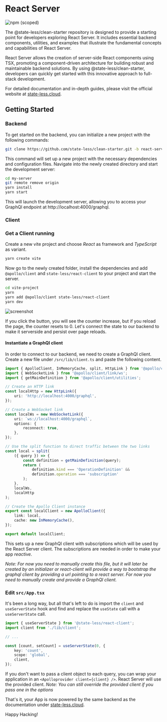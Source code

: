 # React Server

![npm (scoped)](https://img.shields.io/npm/v/@state-less/react-server)

The @state-less/clean-starter repository is designed to provide a starting point for developers exploring React Server. It includes essential backend components, utilities, and examples that illustrate the fundamental concepts and capabilities of React Server.

React Server allows the creation of server-side React components using TSX, promoting a component-driven architecture for building robust and maintainable backend solutions. By using @state-less/clean-starter, developers can quickly get started with this innovative approach to full-stack development.

For detailed documentation and in-depth guides, please visit the official website at [state-less.cloud](https://state-less.cloud).

## Getting Started

### Backend

To get started on the backend, you can initialize a new project with the following commands:

```bash
git clone https://github.com/state-less/clean-starter.git -b react-server my-server
```

This command will set up a new project with the necessary dependencies and configuration files. Navigate into the newly created directory and start the development server:

```bash
cd my-server
git remote remove origin
yarn install
yarn start
```

This will launch the development server, allowing you to access your GraphQl endpoint at http://localhost:4000/graphql.

### Client

### Get a Client running

Create a new vite project and choose _React_ as framework and _TypeScript_ as variant.

```bash
yarn create vite
```

Now go to the newly created folder, install the dependencies and add `@apollo/client` and `state-less/react-client` to your project and start the server.

```bash
cd vite-project
yarn
yarn add @apollo/client state-less/react-client
yarn dev
```

![screenshot](https://raw.githubusercontent.com/state-less/react-server-docs-md/master/images/screenshot.jpg)

If you click the button, you will see the counter increase, but if you reload the page, the counter resets to 0. Let's connect the state to our backend to make it serverside and persist over page reloads.

#### Instantiate a GraphQl client

In order to connect to our backend, we need to create a GraphQl client. Create a new file under `/src/lib/client.ts` and paste the following content.

```ts
import { ApolloClient, InMemoryCache, split, HttpLink } from '@apollo/client';
import { WebSocketLink } from '@apollo/client/link/ws';
import { getMainDefinition } from '@apollo/client/utilities';

// Create an HTTP link
const localHttp = new HttpLink({
    uri: 'http://localhost:4000/graphql',
});

// Create a WebSocket link
const localWs = new WebSocketLink({
    uri: `ws://localhost:4000/graphql`,
    options: {
        reconnect: true,
    },
});

// Use the split function to direct traffic between the two links
const local = split(
    ({ query }) => {
        const definition = getMainDefinition(query);
        return (
            definition.kind === 'OperationDefinition' &&
            definition.operation === 'subscription'
        );
    },
    localWs,
    localHttp
);

// Create the Apollo Client instance
export const localClient = new ApolloClient({
    link: local,
    cache: new InMemoryCache(),
});

export default localClient;
```

This sets up a new GraphQl client with subscriptions which will be used by the React Server client. The subscriptions are needed in order to make your app _reactive_.

_Note: For now you need to manually create this file, but it will later be created by an initializer or react-client will provide a way to bootstrap the graphql client by providing a url pointing to a react server. For now you need to manually create and provide a GraphQl client._

### Edit `src/App.tsx`

It's been a long way, but all that's left to do is import the `client` and `useServerState` hook and find and replace the `useState` call with a `useServerState` call.

```ts
import { useServerState } from '@state-less/react-client';
import client from './lib/client';

// ...

const [count, setCount] = useServerState(0, {
    key: 'count',
    scope: 'global',
    client,
});
```

If you don't want to pass a client object to each query, you can wrap your application in an `<Apolloprovider client={client} />`. React Server will use the provided client.
_Note: You can still override the provided client if you pass one in the options_

That's it, your App is now powered by the same backend as the documentation under [state-less.cloud](https://state-less.cloud).

Happy Hacking!
